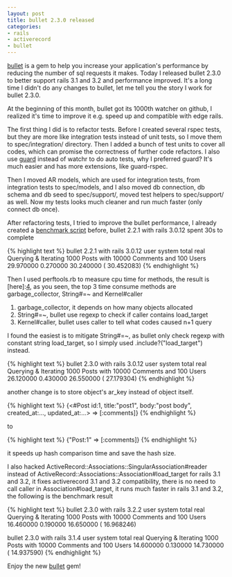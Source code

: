 ```yaml
---
layout: post
title: bullet 2.3.0 released
categories:
- rails
- activerecord
- bullet
---
```

[bullet][1] is a gem to help you increase your application's performance
by reducing the number of sql requests it makes. Today I released bullet
2.3.0 to better support rails 3.1 and 3.2 and performance improved. It's
a long time I didn't do any changes to bullet, let me tell you the story
I work for bullet 2.3.0.

At the beginning of this month, bullet got its 1000th watcher on github,
I realized it's time to improve it e.g. speed up and compatible with
edge rails.

The first thing I did is to refactor tests. Before I created several
rspec tests, but they are more like integration tests instead of unit
tests, so I move them to spec/integration/ directory. Then I added a
bunch of test units to cover all codes, which can promise the
correctness of further code refactors. I also use [guard][2] instead of
watchr to do auto tests, why I preferred guard? It's much easier and has
more extensions, like guard-rspec.

Then I moved AR models, which are used for integration tests, from
integration tests to spec/models, and I also moved db connection, db
schema and db seed to spec/support/, moved test helpers to spec/support/
as well. Now my tests looks much cleaner and run much faster (only
connect db once).

After refactoring tests, I tried to improve the bullet performance, I
already created a [benchmark script][3] before, bullet 2.2.1 with rails
3.0.12 spent 30s to complete

{% highlight text %}
bullet 2.2.1 with rails 3.0.12
                                                                             user     system      total        real
Querying & Iterating 1000 Posts with 10000 Comments and 100 Users       29.970000   0.270000  30.240000 ( 30.452083)
{% endhighlight %}

Then I used perftools.rb to measure cpu time for methods, the result is
[here]:[4], as you seen, the top 3 time consume methods are
garbage_collector, String#=~ and Kernel#caller

1. garbage_collector, it depends on how many objects allocated
2. String#=~, bullet use regexp to check if caller contains load_target
3. Kernel#caller, bullet uses caller to tell what codes caused n+1 query

I found the easiest is to mitigate String#=~, as bullet only check
regexp with constant string load_target, so I simply used
.include?("load_target") instead.

{% highlight text %}
bullet 2.3.0 with rails 3.0.12
                                                                             user     system      total        real
Querying & Iterating 1000 Posts with 10000 Comments and 100 Users       26.120000   0.430000  26.550000 ( 27.179304)
{% endhighlight %}

another change is to store object's ar_key instead of object itself.

{% highlight text %}
{<#Post id:1, title:"post1", body:"post body", created_at:..., updated_at:...> => [:comments]}
{% endhighlight %}

to

{% highlight text %}
{"Post:1" => [:comments]}
{% endhighlight %}

it speeds up hash comparison time and save the hash size.

I also hacked ActiveRecord::Associations::SingularAssociation#reader
instead of ActiveRecord::Associations::Association#load_target for rails
3.1 and 3.2, it fixes activerecord 3.1 and 3.2 compatibility, there is
no need to call caller in Association#load_target, it runs much faster
in rails 3.1 and 3.2, the following is the benchmark result

{% highlight text %}
bullet 2.3.0 with rails 3.2.2
                                                                             user     system      total        real
Querying & Iterating 1000 Posts with 10000 Comments and 100 Users       16.460000   0.190000  16.650000 ( 16.968246)

bullet 2.3.0 with rails 3.1.4
                                                                             user     system      total        real
Querying & Iterating 1000 Posts with 10000 Comments and 100 Users       14.600000   0.130000  14.730000 ( 14.937590)
{% endhighlight %}

Enjoy the new [bullet][1] gem!

[1]:https://github.com/flyerhzm/bullet
[2]:https://github.com/guard/guard
[3]:https://github.com/flyerhzm/bullet/blob/master/perf/benchmark.rb
[4]:https://gist.github.com/2193236
